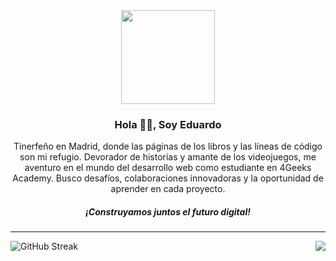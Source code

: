 
<div align="center">

<img  src="https://i.giphy.com/media/CrFLL3CnRpw5ddlBMm/giphy.webp"  width="150" />

<h3  align="center">Hola 🧟‍♂️, Soy Eduardo</h3>

<p  align="center" style="max-width: 330 px">Tinerfeño en Madrid, donde las páginas de los libros y las líneas de código son mi refugio. Devorador de historias y amante de los videojuegos, me aventuro en el mundo del desarrollo web como estudiante en 4Geeks Academy.
Busco desafíos, colaboraciones innovadoras y la oportunidad de aprender en cada proyecto.</p>

<h5  align="center">¡Construyamos juntos el futuro digital!</h5>

</div>

---
<div>
<img align="left" src="https://github-readme-streak-stats.herokuapp.com?user=EduardoHernandezGuzman&theme=transparent&hide_border=true&locale=es&date_format=j%20M%5B%20Y%5D&card_width=400" alt="GitHub Streak" />

<img align="right" src="https://github-readme-stats.vercel.app/api/top-langs/?username=EduardoHernandezGuzman&exclude_repo=github-readme-stats,anuraghazra.github.io" />
  </div>

